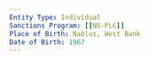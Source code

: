 ```yaml
---
Entity Type: Individual
Sanctions Program: [[NS-PLC]]
Place of Birth: Nablus, West Bank
Date of Birth: 1967
---
```


